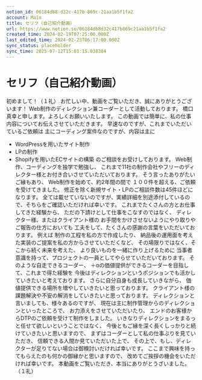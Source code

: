 ```yaml
---
notion_id: 06184db8-d32c-417b-869c-21aa1b5f1fa2
account: Main
title: セリフ（自己紹介動画）
url: https://www.notion.so/06184db8d32c417b869c21aa1b5f1fa2
created_time: 2024-02-19T07:25:00.000Z
last_edited_time: 2024-02-23T06:17:00.000Z
sync_status: placeholder
sync_time: 2025-07-12T15:01:15.038304
---
```

# セリフ（自己紹介動画）

初めまして！（１礼）
お忙しい中、動画をご覧いただき、誠にありがとうございます！
Web制作のディレクション兼コーダーとして活動しております。
橋口　真幸と申します。よろしくお願いいたします。
この動画では簡単に、私の仕事内容についてお伝えさせていただきます。
早速なのですが、これまでいただいているご依頼は
主にコーディング案件なのですが、内容は主に
- WordPressを用いたサイト制作
- LPの制作
- Shopifyを用いたECサイトの構築
のご相談をお受けしております。
Web制作、コーディングを独学で勉強し、
これまで11社の制作会社やフリーのディレクター様とお付き合いさせていただいております。
そう言ったありがたいご縁もあり、
Web制作を始めて、約2年間の間で
１００件を超える、ご依頼を受けてきました。
修正を除く新規サイト・LPのご相談件数は45件ほどになります。
全ては載せていないのですが、実績詳細を別途添付しているので、そちらをご確認いただければ幸いです。
これまでたくさんの方とお仕事してきた経験から、
ただの下請けとして仕事をこなすのではなく、
ディレクター様、またはクライアント様の
お手間をかけさせないようにやり取りやご報告の仕方においても
工夫をして、たくさんの感謝の言葉をいただいております。
例えば
制作の工程を私の方で作成したり、
納品後の運用面を考えた実装のご提案を私の方からさせていただくなど、
その場限りではなく、そこから続く未来を考えた、
より良いものを一緒に作り上げるために
当事者意識を持って、プロジェクトの一員としてやらせていただいております。
そのような自走できるコーダー、
＋αの価値提供ができるコーダーを目指して、これまで得た経験を
今後はディレクションというポジションでも活かしていきたいと考えております。
さらに自分自身も成長していきながら、
価値提供できる場所を増やしていきたいと思っております。
クライアント様の課題解決や不安の解消をしていきたいと思っております。
ディレクションと言いましても、様々あるのですが、
現在は主に制作管理からのディレクションといったところで、
お力添えをさせていただいたり、
エンドのお客様からDTPのご依頼を受けて制作をしました。
いきなりディレクションをまるっと任せて欲しいということではなく、
今後ともご縁を深く長くしっかりと続けていきたいと思いますので、
まずはコーダーとして私の仕事ぶりを見ていただき、
信頼できる人間か見ていただいた上で、
その上で、もし、ディレクターが足りてない場合は御検討いだければ幸いです。
ここまで興味を持ってもらえたのも何かの御縁かと思いますので、
改めてご挨拶の機会をいただければ幸いです。
本動画をご覧いただき、本当にありがとうざいました。（１礼）